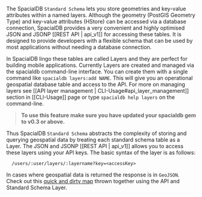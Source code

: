 
The SpacialDB `Standard Schema` lets you store geometries and key-value attributes within a named layers. Although the geometry (PostGIS Geometry Type) and key-value attributes (HStore) can be accessed via a database connection, SpacialDB provides a very convenient and highly optimised JSON and JSONP [[REST API | api_v1]] for accessing these tables. It is designed to provide developers with a flexible schema that can be used by most applications without needing a database connection.

In SpacialDB lingo these tables are called Layers and they are perfect for building mobile applications. Currently Layers are created and managed via the spacialdb command-line interface. You can create them with a single command like `spacialdb layers:add NAME`. This will give you an operational geospatial database table and access to the API. For more on managing layers see [[API layer management | CLI-Usage#api_layer_management]] section in [[CLI-Usage]] page or type `spacialdb help layers` on the command-line. 

>  **To use this feature make sure you have updated your spacialdb gem to v0.3 or above.**

Thus SpacialDB `Standard Schema` abstracts the complexity of storing and querying geospatial data by treating each standard schema table as a Layer. The JSON and JSONP [[REST API | api_v1]] allows you to access these layers using your API keys. The basic syntax of the layer is as follows:

      /users/:user/layers/:layername?key=<accessKey>

In cases where geospatial data is returned the response is in `GeoJSON`. Check out this [quick and dirty map](http://bit.ly/qoPcMY) thrown together using the API and Standard Schema Layer.
